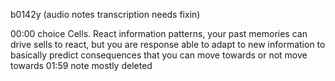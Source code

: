 b0142y
(audio notes transcription needs fixin) 

00:00 choice
Cells. React information patterns, your past memories can drive sells to react, but you are response able to adapt to new information to basically predict consequences that you can move towards or not move towards
01:59
note mostly deleted
